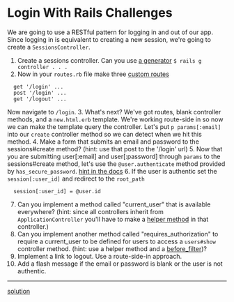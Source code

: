 # Login With Rails Challenges

We are going to use a RESTful pattern for logging in and out of our app. Since logging in is equivalent to creating a new session, we're going to create a `SessionsController`.

1. Create a sessions controller. Can you use [a generator](http://guides.rubyonrails.org/command_line.html#rails-generate) `$ rails g controller . . . `
2. Now in your `routes.rb` file make three [custom routes](http://guides.rubyonrails.org/routing.html#generating-paths-and-urls-from-code)

  ```
    get '/login' ...
    post '/login' ...
    get '/logout' ...
  ```
  Now navigate to `/login`.
3. What's next? We've got routes, blank controller methods, and a `new.html.erb` template. We're working route-side in so now we can make the template query the controller. Let's put `p params[:email]` into our `create` controller method so we can detect when we hit this method.
4. Make a form that submits an email and password to the sessions#create method? (hint: use that post to the '/login' url)
5. Now that you are submitting user[:email] and user[:password] through `params` to the sessions#create method, let's use the `@user.authenticate` method provided by `has_secure_password`. [hint in the docs](http://apidock.com/rails/v4.0.2/ActiveModel/SecurePassword/ClassMethods/has_secure_password)
6. If the user is authentic set the `session[:user_id]` and redirect to the `root_path`

  ```
    session[:user_id] = @user.id
  ```
7. Can you implement a method called "current_user" that is available everywhere? (hint: since all controllers inherit from `ApplicationController` you'll have to make a [helper method](http://apidock.com/rails/ActionController/Helpers/ClassMethods/helper_method) in that controller.)
8. Can you implement another method called "requires_authorization" to require a current_user to be defined for users to access a `users#show` controller method. (hint: use a helper method and a [before_filter](http://apidock.com/rails/ActionController/Filters/ClassMethods/before_filter))?
9. Implement a link to logout. Use a route-side-in approach.
10. Add a flash message if the email or password is blank or the user is not authentic.

---
[solution](https://gist.github.com/thebucknerlife/10090014)
